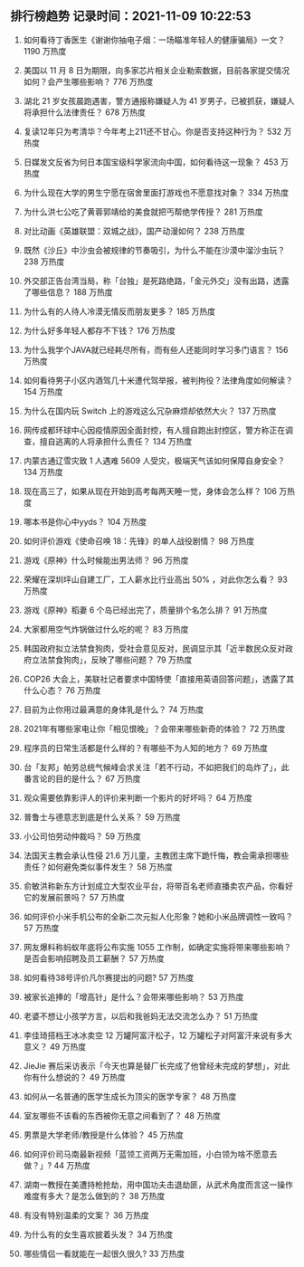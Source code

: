 
## 排行榜趋势 记录时间：2021-11-09 10:22:53
  
  1. 如何看待丁香医生《谢谢你抽电子烟：一场瞄准年轻人的健康骗局》一文？ 1190 万热度
    
  2. 美国以 11 月 8 日为期限，向多家芯片相关企业勒索数据，目前各家提交情况如何？会产生哪些影响？ 776 万热度
    
  3. 湖北 21 岁女孩晨跑遇害，警方通报称嫌疑人为 41 岁男子，已被抓获，嫌疑人将承担什么法律责任？ 678 万热度
    
  4. 复读12年只为考清华？今年考上211还不甘心。你是否支持这种行为？ 532 万热度
    
  5. 日媒发文反省为何日本国宝级科学家流向中国，如何看待这一现象？ 453 万热度
    
  6. 为什么现在大学的男生宁愿在宿舍里面打游戏也不愿意找对象？ 334 万热度
    
  7. 为什么洪七公吃了黄蓉郭靖给的美食就把丐帮绝学传授？ 281 万热度
    
  8. 对比动画《英雄联盟：双城之战》，国产动漫如何？ 238 万热度
    
  9. 既然《沙丘》中沙虫会被规律的节奏吸引，为什么不能在沙漠中溜沙虫玩？ 238 万热度
    
  10. 外交部正告台湾当局，称「台独」是死路绝路，「金元外交」没有出路，透露了哪些信息？ 188 万热度
    
  11. 为什么有的人待人冷漠无情反而朋友更多？ 185 万热度
    
  12. 为什么好多年轻人都存不下钱？ 176 万热度
    
  13. 为什么我学个JAVA就已经耗尽所有，而有些人还能同时学习多门语言？ 156 万热度
    
  14. 如何看待男子小区内酒驾几十米遭代驾举报，被判拘役？法律角度如何解读？ 154 万热度
    
  15. 为什么在国内玩 Switch 上的游戏这么冗杂麻烦却依然大火？ 137 万热度
    
  16. 网传成都环球中心因疫情原因全面封控，有人擅自跑出封控区，警方称正在调查，擅自逃离的人将承担什么责任？ 134 万热度
    
  17. 内蒙古通辽雪灾致 1 人遇难 5609 人受灾，极端天气该如何保障自身安全？ 134 万热度
    
  18. 现在高三了，如果从现在开始到高考每两天睡一觉，身体会怎么样？ 106 万热度
    
  19. 哪本书是你心中yyds？ 104 万热度
    
  20. 如何评价游戏《使命召唤 18：先锋》的单人战役剧情？ 98 万热度
    
  21. 游戏《原神》什么时候能出男法师？ 96 万热度
    
  22. 荣耀在深圳坪山自建工厂，工人薪水比行业高出 50% ，对此你怎么看？ 93 万热度
    
  23. 游戏《原神》稻妻 6 个岛已经出完了，质量排个名怎么排？ 91 万热度
    
  24. 大家都用空气炸锅做过什么吃的呢？ 83 万热度
    
  25. 韩国政府拟立法禁食狗肉，受社会意见反对，民调显示其「近半数民众反对政府立法禁食狗肉」，反映了哪些问题？ 79 万热度
    
  26. COP26 大会上，美联社记者要求中国特使「直接用英语回答问题」，透露了其什么心态？ 76 万热度
    
  27. 目前为止你用过最满意的身体乳是什么？ 74 万热度
    
  28. 2021年有哪些家电让你「相见恨晚」？会带来哪些新奇的体验？ 72 万热度
    
  29. 程序员的日常生活都是什么样的？有哪些不为人知的地方？ 69 万热度
    
  30. 台「友邦」帕劳总统气候峰会求关注「若不行动，不如把我们的岛炸了」，此番言论的目的是什么？ 67 万热度
    
  31. 观众需要依靠影评人的评价来判断一个影片的好坏吗？ 64 万热度
    
  32. 普鲁士与德意志到底是什么关系？ 59 万热度
    
  33. 小公司怕劳动仲裁吗？ 59 万热度
    
  34. 法国天主教会承认性侵 21.6 万儿童，主教团主席下跪忏悔，教会需承担哪些责任？如何避免类似事件发生？ 58 万热度
    
  35. 俞敏洪称新东方计划成立大型农业平台，将带百名老师直播卖农产品，你看好它的发展前景吗？ 57 万热度
    
  36. 如何评价小米手机公布的全新二次元拟人化形象？她和小米品牌调性一致吗？ 57 万热度
    
  37. 网友爆料称蚂蚁年底将公布实施 1055 工作制，如确定实施将带来哪些影响？是否会影响招聘及员工薪酬？ 57 万热度
    
  38. 如何看待38号评价凡尔赛提出的问题? 57 万热度
    
  39. 被家长追捧的「增高针」是什么？会带来哪些影响？ 53 万热度
    
  40. 老婆不想让小孩学方言，以后和我爸妈无法交流怎么办？ 51 万热度
    
  41. 李佳琦搭档王冰冰卖空 12 万罐阿富汗松子，12 万罐松子对阿富汗来说有多大意义？ 49 万热度
    
  42. JieJie 赛后采访表示「今天也算是替厂长完成了他曾经未完成的梦想」，对此你有什么想说的？ 49 万热度
    
  43. 如何从一名普通的医学生成长为顶尖的医学专家？ 48 万热度
    
  44. 室友哪些不该看的东西被你无意之间看到了？ 48 万热度
    
  45. 男票是大学老师/教授是什么体验？ 45 万热度
    
  46. 如何评价司马南最新视频「蓝领工资两万无需加班，小白领为啥不愿意去做？」? 44 万热度
    
  47. 湖南一教授在美遭持枪抢劫，用中国功夫击退劫匪，从武术角度而言这一操作难度有多大？是怎么做到的？ 38 万热度
    
  48. 有没有特别温柔的文案？ 36 万热度
    
  49. 为什么有的女生喜欢披着头发？ 34 万热度
    
  50. 哪些情侣一看就能在一起很久很久? 33 万热度
    